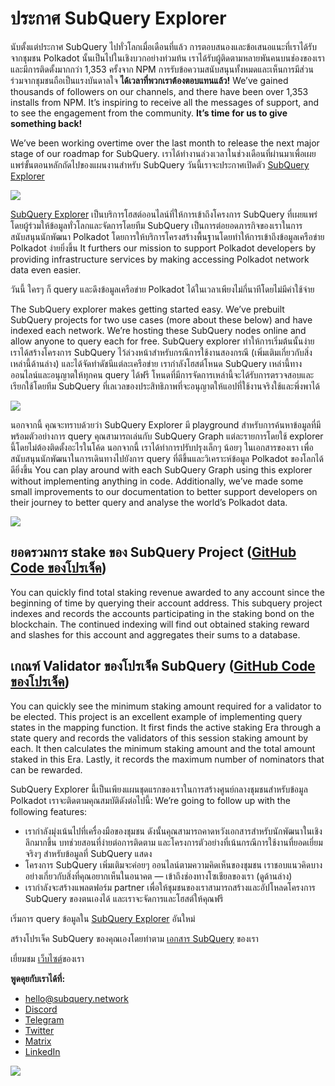 # ประกาศ SubQuery Explorer

นับตั้งแต่ประกาศ SubQuery ไปทั่วโลกเมื่อเดือนที่แล้ว การตอบสนองและข้อเสนอแนะที่เราได้รับจากชุมชน Polkadot นั้นเป็นไปในเชิงบวกอย่างท่วมท้น เราได้รับผู้ติดตามหลายพันคนบนช่องของเรา และมีการติดตั้งมากกว่า 1,353 ครั้งจาก NPM การรับข้อความสนับสนุนทั้งหมดและเห็นการมีส่วนร่วมจากชุมชนถือเป็นแรงบันดาลใจ **ได้เวลาที่พวกเราต้องตอบแทนแล้ว!** We’ve gained thousands of followers on our channels, and there have been over 1,353 installs from NPM. It’s inspiring to receive all the messages of support, and to see the engagement from the community. **It’s time for us to give something back!**

We’ve been working overtime over the last month to release the next major stage of our roadmap for SubQuery. เราได้ทำงานล่วงเวลาในช่วงเดือนที่ผ่านมาเพื่อเผยแพร่ขั้นตอนหลักถัดไปของแผนงานสำหรับ SubQuery วันนี้เราจะประกาศเปิดตัว [SubQuery Explorer](https://explorer.subquery.network/)

![](https://miro.medium.com/max/1400/0*2bDaF3HPgNkpm8Kt)

[SubQuery Explorer](https://explorer.subquery.network/) เป็นบริการโฮสต์ออนไลน์ที่ให้การเข้าถึงโครงการ SubQuery ที่เผยแพร่โดยผู้ร่วมให้ข้อมูลทั่วโลกและจัดการโดยทีม SubQuery เป็นการต่อยอดภารกิจของเราในการสนับสนุนนักพัฒนา Polkadot โดยการให้บริการโครงสร้างพื้นฐานโดยทำให้การเข้าถึงข้อมูลเครือข่าย Polkadot ง่ายยิ่งขึ้น It furthers our mission to support Polkadot developers by providing infrastructure services by making accessing Polkadot network data even easier.

วันนี้ ใครๆ ก็ query และดึงข้อมูลเครือข่าย Polkadot ได้ในเวลาเพียงไม่กี่นาทีโดยไม่มีค่าใช้จ่าย

The SubQuery explorer makes getting started easy. We’ve prebuilt SubQuery projects for two use cases (more about these below) and have indexed each network. We’re hosting these SubQuery nodes online and allow anyone to query each for free. SubQuery explorer ทำให้การเริ่มต้นนั้นง่าย เราได้สร้างโครงการ SubQuery ไว้ล่วงหน้าสำหรับกรณีการใช้งานสองกรณี (เพิ่มเติมเกี่ยวกับสิ่งเหล่านี้ด้านล่าง) และได้จัดทำดัชนีแต่ละเครือข่าย เรากำลังโฮสต์โหนด SubQuery เหล่านี้ทางออนไลน์และอนุญาตให้ทุกคน query ได้ฟรี โหนดที่มีการจัดการเหล่านี้จะได้รับการตรวจสอบและเรียกใช้โดยทีม SubQuery ที่เลเวลของประสิทธิภาพที่จะอนุญาตให้แอปที่ใช้งานจริงใช้และพึ่งพาได้

![](https://miro.medium.com/max/1400/0*3hmnk6sNoO5pdOWc)

นอกจากนี้ คุณจะทราบด้วยว่า SubQuery Explorer มี playground สำหรับการค้นหาข้อมูลที่มีพร้อมตัวอย่างการ query คุณสามารถเล่นกับ SubQuery Graph แต่ละรายการโดยใช้ explorer นี้โดยไม่ต้องติดตั้งอะไรในโค้ด นอกจากนี้ เราได้ทำการปรับปรุงเล็กๆ น้อยๆ ในเอกสารของเรา เพื่อสนับสนุนนักพัฒนาในการเดินทางไปยังการ query ที่ดีขึ้นและวิเคราะห์ข้อมูล Polkadot ของโลกได้ดียิ่งขึ้น You can play around with each SubQuery Graph using this explorer without implementing anything in code. Additionally, we’ve made some small improvements to our documentation to better support developers on their journey to better query and analyse the world’s Polkadot data.

![](https://miro.medium.com/max/1400/0*V1Mjpi1-gAT6M8-q)

## **ยอดรวมการ stake ของ SubQuery Project (**[GitHub Code ของโปรเจ็ค](https://github.com/subquery/subql-examples/tree/main/sum-reward))

You can quickly find total staking revenue awarded to any account since the beginning of time by querying their account address. This subquery project indexes and records the accounts participating in the staking bond on the blockchain. The continued indexing will find out obtained staking reward and slashes for this account and aggregates their sums to a database.

## **เกณฑ์ Validator ของโปรเจ็ค SubQuery (**[GitHub Code ของโปรเจ็ค](https://github.com/subquery/subql-examples/tree/main/validator-threshold))

You can quickly see the minimum staking amount required for a validator to be elected. This project is an excellent example of implementing query states in the mapping function. It first finds the active staking Era through a state query and records the validators of this session staking amount by each. It then calculates the minimum staking amount and the total amount staked in this Era. Lastly, it records the maximum number of nominators that can be rewarded.

SubQuery Explorer นี้เป็นเพียงแผนชุดแรกของเราในการสร้างศูนย์กลางชุมชนสำหรับข้อมูล Polkadot เราจะติดตามคุณสมบัติดังต่อไปนี้: We’re going to follow up with the following features:

-   เรากำลังมุ่งเน้นไปที่เครื่องมือของชุมชน ดังนั้นคุณสามารถคาดหวังเอกสารสำหรับนักพัฒนาในเชิงลึกมากขึ้น บทช่วยสอนที่ง่ายต่อการติดตาม และโครงการตัวอย่างที่เน้นกรณีการใช้งานที่ยอดเยี่ยมจริงๆ สำหรับข้อมูลที่ SubQuery แสดง
-   โครงการ SubQuery เพิ่มเติมจะค่อยๆ ออนไลน์ตามความคิดเห็นของชุมชน เราชอบแนวคิดบางอย่างเกี่ยวกับสิ่งที่คุณอยากเห็นในอนาคต — เข้าถึงช่องทางโซเชียลของเรา (ดูด้านล่าง)
-   เรากำลังจะสร้างแพลตฟอร์ม partner เพื่อให้ชุมชนของเราสามารถสร้างและอัปโหลดโครงการ SubQuery ของตนเองได้ และเราจะจัดการและโฮสต์ให้คุณฟรี

เริ่มการ query ข้อมูลใน [SubQuery Explorer](https://explorer.subquery.network/) อันใหม่

สร้างโปรเจ็ค SubQuery ของคุณเองโดยทำตาม [เอกสาร SubQuery](https://doc.subquery.network/) ของเรา

เยี่ยมชม [เว็บไซต์](https://subquery.network/)ของเรา

**พูดคุยกับเราได้ที่:**

-   [hello@subquery.network](mailto:hello@subquery.network)
-   [Discord](https://discord.com/invite/78zg8aBSMG)
-   [Telegram](https://t.me/subquerynetwork)
-   [Twitter](https://twitter.com/subquerynetwork)
-   [Matrix](https://matrix.to/#/#subquery:matrix.org)
-   [LinkedIn](https://www.linkedin.com/company/subquery)

![](https://miro.medium.com/max/1400/0*tzhwpKRunR7AqFhr)